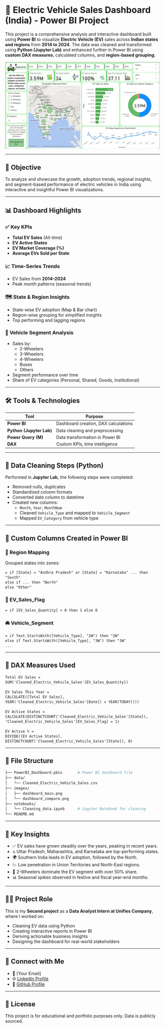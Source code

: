 
# 🚗 Electric Vehicle Sales Dashboard (India) - Power BI Project

This project is a comprehensive analysis and interactive dashboard built using **Power BI** to visualize **Electric Vehicle (EV)** sales across **Indian states and regions** from **2014 to 2024**. The data was cleaned and transformed using **Python (Jupyter Lab)** and enhanced further in Power BI using **custom DAX measures**, calculated columns, and **region-based grouping**.

![EV Dashboard Sample](./dashboard_main.png)

---

## 📌 Objective

To analyze and showcase the growth, adoption trends, regional insights, and segment-based performance of electric vehicles in India using interactive and insightful Power BI visualizations.

---

## 📊 Dashboard Highlights

### ✅ **Key KPIs**
- **Total EV Sales** (All-time)
- **EV Active States**
- **EV Market Coverage (%)**
- **Average EVs Sold per State**

### 📈 **Time-Series Trends**
- EV Sales from **2014–2024**
- Peak month patterns (seasonal trends)

### 🗺️ **State & Region Insights**
- State-wise EV adoption (Map & Bar chart)
- Region-wise grouping for simplified insights
- Top performing and lagging regions

### 🚙 **Vehicle Segment Analysis**
- Sales by:
  - 2-Wheelers
  - 3-Wheelers
  - 4-Wheelers
  - Buses
  - Others
- Segment performance over time
- Share of EV categories (Personal, Shared, Goods, Institutional)

---

## 🛠️ Tools & Technologies

| Tool              | Purpose                                   |
|-------------------|-------------------------------------------|
| **Power BI**      | Dashboard creation, DAX calculations      |
| **Python (Jupyter Lab)** | Data cleaning and preprocessing       |
| **Power Query (M)**| Data transformation in Power BI          |
| **DAX**           | Custom KPIs, time intelligence             |

---

## 🧹 Data Cleaning Steps (Python)

Performed in **Jupyter Lab**, the following steps were completed:
- Removed nulls, duplicates
- Standardized column formats
- Converted date column to datetime
- Created new columns:
  - `Month`, `Year`, `MonthNum`
  - Cleaned `Vehicle_Type` and mapped to `Vehicle_Segment`
  - Mapped `EV_Category` from vehicle type

---

## 🔄 Custom Columns Created in Power BI

### 🧭 Region Mapping
Grouped states into zones:
```powerquery
= if [State] = "Andhra Pradesh" or [State] = "Karnataka" ... then "South"
else if ... then "North"
else "Other"
```

### 🏁 EV_Sales_Flag
```powerquery
= if [EV_Sales_Quantity] > 0 then 1 else 0
```

### 🚘 Vehicle_Segment
```powerquery
= if Text.StartsWith([Vehicle_Type], "2W") then "2W"
else if Text.StartsWith([Vehicle_Type], "3W") then "3W"
...
```

---

## 📐 DAX Measures Used

```DAX
Total EV Sales = SUM('Cleaned_Electric_Vehicle_Sales'[EV_Sales_Quantity])

EV Sales This Year = 
CALCULATE([Total EV Sales], 
YEAR('Cleaned_Electric_Vehicle_Sales'[Date]) = YEAR(TODAY()))

EV Active States = 
CALCULATE(DISTINCTCOUNT('Cleaned_Electric_Vehicle_Sales'[State]), 
'Cleaned_Electric_Vehicle_Sales'[EV_Sales_Flag] = 1)

EV Active % = 
DIVIDE([EV Active States], DISTINCTCOUNT('Cleaned_Electric_Vehicle_Sales'[State]), 0)

```

---

## 📁 File Structure

```bash
├── PowerBI_Dashboard.pbix       # Power BI dashboard file
├── data/
│   └── Cleaned_Electric_Vehicle_Sales.csv
├── images/
│   ├── dashboard_main.png
│   └── dashboard_compare.png
├── notebooks/
│   └── Cleaning_data.ipynb      # Jupyter Notebook for cleaning
└── README.md
```

---

## 🎯 Key Insights

- ✅ EV sales have grown steadily over the years, peaking in recent years.
- 🔝 Uttar Pradesh, Maharashtra, and Karnataka are top-performing states.
- 🌍 Southern India leads in EV adoption, followed by the North.
- 📉 Low penetration in Union Territories and North-East regions.
- 🚀 2-Wheelers dominate the EV segment with over 50% share.
- 📊 Seasonal spikes observed in festive and fiscal year-end months.

---

## 🧑‍💼 Project Role

This is my **Second project** as a **Data Analyst Intern at Unifies Company**, where I worked on:
- Cleaning EV data using Python
- Creating interactive reports in Power BI
- Deriving actionable business insights
- Designing the dashboard for real-world stakeholders

---

## 🔗 Connect with Me

- 📧 [Your Email]
- 🌐 [LinkedIn Profile](https://www.linkedin.com/in/ritesh-zambare-0265032b0/)
- 🐙 [GitHub Profile](https://github.com/Riteshhh04)

---

## 📎 License

This project is for educational and portfolio purposes only. Data is publicly sourced.

